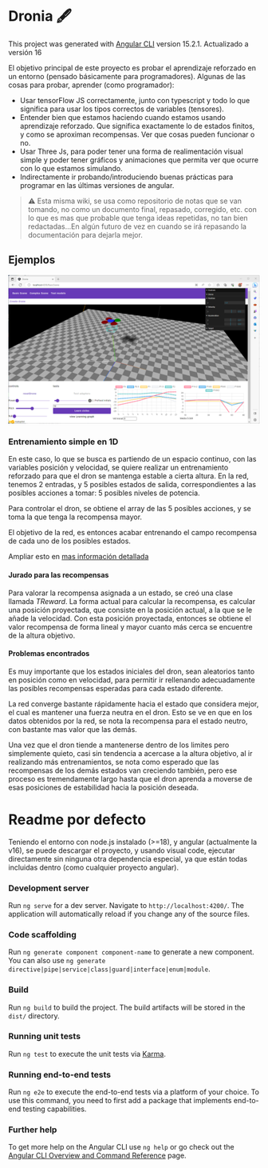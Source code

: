 # Dronia 🖋️

This project was generated with [Angular CLI](https://github.com/angular/angular-cli) version 15.2.1. Actualizado a versión 16

El objetivo principal de este proyecto es probar el aprendizaje reforzado en un entorno (pensado básicamente para programadores). Algunas de las cosas para probar, aprender (como programador):

* Usar tensorFlow JS correctamente, junto con typescript y todo lo que significa para usar los tipos correctos de variables (tensores).
* Entender bien que estamos haciendo cuando estamos usando aprendizaje reforzado. Que significa exactamente lo de estados finitos, y como se aproximan recompensas. Ver que cosas pueden funcionar o no.
* Usar Three Js, para poder tener una forma de realimentación visual simple y poder tener gráficos y animaciones que permita ver que ocurre con lo que estamos simulando.
* Indirectamente ir probando/introduciendo buenas prácticas para programar en las últimas versiones de angular.

> ⚠️ Esta misma wiki, se usa como repositorio de notas que se van tomando, no como un documento final, repasado, corregido, etc. con lo que es mas que probable que tenga ideas repetidas, no tan bien redactadas...En algún futuro de vez en cuando se irá repasando la documentación para dejarla mejor.



## Ejemplos


![Alt text](pantallazo1.png)

### Entrenamiento simple en 1D



En este caso, lo que se busca es partiendo de un espacio continuo, con las variables posición y velocidad, se quiere realizar un entrenamiento reforzado para que el dron se mantenga estable a cierta altura.
En la red, tenemos 2 entradas, y 5 posibles estados de salida, correspondientes a las posibles acciones a tomar: 5 posibles niveles de potencia.

Para controlar el dron, se obtiene el array de las 5 posibles acciones, y se toma la que tenga la recompensa mayor.

El objetivo de la red, es entonces acabar entrenando el campo recompensa de cada uno de los posibles estados.

Ampliar esto en [mas información detallada](./wiki/aproximacionPrimera.md)

#### Jurado para las recompensas

Para valorar la recompensa asignada a un estado, se creó una clase llamada *TReward*. La forma actual para calcular la recompensa, es calcular una posición proyectada, que consiste en la posición actual, a la que se le añade la velocidad. Con esta posición proyectada, entonces se obtiene el valor recompensa de forma lineal y mayor cuanto más cerca se encuentre de la altura objetivo.

#### Problemas encontrados

Es muy importante que los estados iniciales del dron, sean aleatorios tanto en posición como en velocidad, para permitir ir rellenando adecuadamente las posibles recompensas esperadas para cada estado diferente.

La red converge bastante rápidamente hacia el estado que considera mejor, el cual es mantener una fuerza neutra en el dron. Esto se ve en que en los datos obtenidos por la red, se nota la recompensa para el estado neutro, con bastante mas valor que las demás.

Una vez que el dron tiende a mantenerse dentro de los limites pero simplemente quieto, casi sin tendencia a acercase a la altura objetivo, al ir realizando más entrenamientos, se nota como esperado que las recompensas de los demás estados van creciendo también, pero ese proceso es tremendamente largo hasta que el dron aprenda a moverse de esas posiciones de estabilidad hacia la posición deseada.


# Readme por defecto

Teniendo el entorno con node.js instalado (>=18), y angular (actualmente la v16), se puede descargar el proyecto, y usando visual code, ejecutar directamente sin ninguna otra dependencia especial, ya que están todas incluidas dentro (como cualquier proyecto angular).

### Development server

Run `ng serve` for a dev server. Navigate to `http://localhost:4200/`. The application will automatically reload if you change any of the source files.

### Code scaffolding

Run `ng generate component component-name` to generate a new component. You can also use `ng generate directive|pipe|service|class|guard|interface|enum|module`.

### Build

Run `ng build` to build the project. The build artifacts will be stored in the `dist/` directory.

### Running unit tests

Run `ng test` to execute the unit tests via [Karma](https://karma-runner.github.io).

### Running end-to-end tests

Run `ng e2e` to execute the end-to-end tests via a platform of your choice. To use this command, you need to first add a package that implements end-to-end testing capabilities.

### Further help

To get more help on the Angular CLI use `ng help` or go check out the [Angular CLI Overview and Command Reference](https://angular.io/cli) page.

